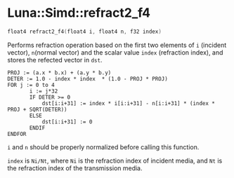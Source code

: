 # Luna::Simd::refract2_f4

```c++
float4 refract2_f4(float4 i, float4 n, f32 index)
```

Performs refraction operation based on the first two elements of `i` (incident vector), `n`(normal vector) and the scalar value `index` (refraction index), and stores the refected vector in `dst`. 


```
PROJ := (a.x * b.x) + (a.y * b.y)
DETER := 1.0 - index * index  * (1.0 - PROJ * PROJ)
FOR j := 0 to 4
       i := j*32
       IF DETER >= 0
           dst[i:i+31] := index * i[i:i+31] - n[i:i+31] * (index * PROJ + SQRT(DETER))
       ELSE
           dst[i:i+31] := 0
       ENDIF
ENDFOR
```
`i` and `n` should be properly normalized before calling this function.

`index` is `Ni/Nt`, where `Ni` is the refraction index of incident media, and `Nt` is the refraction index of the transmission media. 


